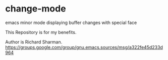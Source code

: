 change-mode
===========

emacs minor mode displaying buffer changes with special face

This Repository is for my benefits.

Author is Richard Sharman.
https://groups.google.com/group/gnu.emacs.sources/msg/a322fe45d233d964
